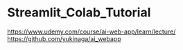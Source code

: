 # Streamlit_Colab_Tutorial

https://www.udemy.com/course/ai-web-app/learn/lecture/
https://github.com/yukinaga/ai_webapp
